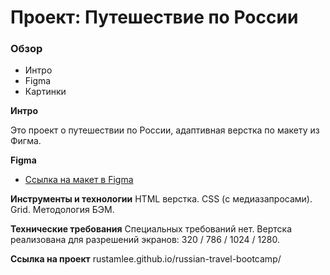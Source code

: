 # Проект: Путешествие по России

### Обзор
* Интро
* Figma
* Картинки

**Интро**

Это проект о путешествии по России, адаптивная верстка по макету из Фигма.

**Figma**

* [Ссылка на макет в Figma](https://www.figma.com/file/5S2WSbEFL6awjVWJ0NWL8Q/Sprint-3_-Russia-_-desktop-mobile?node-id=28503%3A0)

**Инструменты и технологии**
HTML верстка.
CSS (с медиазапросами).
Grid.
Методология БЭМ.

**Технические требования**
Специальных требований нет.
Вертска реализована для разрешений экранов: 320 / 786 / 1024 / 1280.

**Ссылка на проект**
rustamlee.github.io/russian-travel-bootcamp/
